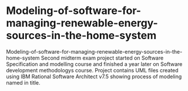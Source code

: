 # Modeling-of-software-for-managing-renewable-energy-sources-in-the-home-system
Modeling-of-software-for-managing-renewable-energy-sources-in-the-home-system Second midterm exam project started on Software Specification and modelling course and finished a year later on Software development methodologys course. Project contains UML files created using IBM Rational Software Architect v7.5 showing process of modeling named in title.
